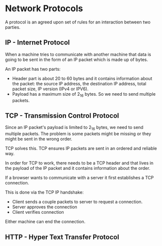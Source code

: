 # Network Protocols

A protocol is an agreed upon set of rules for an interaction between two parties.

## IP - Internet Protocol

When a machine tries to communicate with another machine that data is going to be sent in the form of an IP packet which is made up of bytes.

An IP packet has two parts:

- Header part is about 20 to 60 bytes and it contains information about the packet: the source IP address, the destination IP address, total packet size, IP version (IPv4 or IPV6).
- Payload has a maximum size of 2<sub>16</sub> bytes. So we need to send multiple packets. 

## TCP - Transmission Control Protocol

Since an IP packet's payload is limited to 2<sub>16</sub> bytes, we need to send multiple packets. The problem is some packets might be missing or they might be sent in the wrong order.

TCP solves this. TCP ensures IP packets are sent in an ordered and reliable way.

In order for TCP to work, there needs to be a TCP header and that lives in the payload of the IP packet and it contains information about the order.

If a browser wants to communicate with a server it first establishes a TCP connection.

This is done via the TCP IP handshake:

- Client sends a couple packets to server to request a connection.
- Server approves the connection
- Client verifies connection

Either machine can end the connection.

## HTTP - Hyper Text Transfer Protocol

